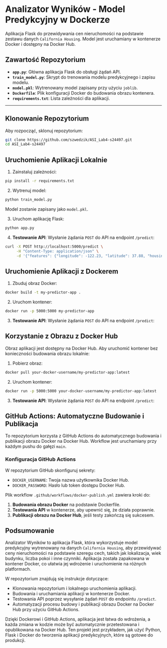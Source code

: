 # Analizator Wyników - Model Predykcyjny w Dockerze

Aplikacja Flask do przewidywania cen nieruchomości na podstawie zestawu danych `California Housing`. Model jest uruchamiany w kontenerze Docker i dostępny na Docker Hub.

## Zawartość Repozytorium

- **`app.py`**: Główna aplikacja Flask do obsługi żądań API.
- **`train_model.py`**: Skrypt do trenowania modelu predykcyjnego i zapisu modelu.
- **`model.pkl`**: Wytrenowany model zapisany przy użyciu `joblib`.
- **`Dockerfile`**: Plik konfiguracji Docker do budowania obrazu kontenera.
- **`requirements.txt`**: Lista zależności dla aplikacji.

---

## Klonowanie Repozytorium

Aby rozpocząć, sklonuj repozytorium:

```bash
git clone https://github.com/szwedzik/ASI_Lab4-s24497.git
cd ASI_Lab4-s24497
```

## Uruchomienie Aplikacji Lokalnie

1. Zainstaluj zależności:

```bash
pip install -r requirements.txt
```

2. Wytrenuj model:

```bash
python train_model.py
```
Model zostanie zapisany jako `model.pkl`.

3. Uruchom aplikację Flask:
```bash
python app.py
```

4. **Testowanie API**: Wysłanie żądania `POST` do API na endpoint `/predict`:
```bash
curl -X POST http://localhost:5000/predict \
     -H "Content-Type: application/json" \
     -d '{"features": {"longitude": -122.23, "latitude": 37.88, "housing_median_age": 41.0, "total_rooms": 880.0, "total_bedrooms": 129.0, "population": 322.0, "households": 126.0, "median_income": 8.3252, "ocean_proximity_INLAND": 0, "ocean_proximity_NEAR OCEAN": 1, "ocean_proximity_NEAR BAY": 0, "ocean_proximity_<1H OCEAN": 0}}'

```

## Uruchomienie Aplikacji z Dockerem

1. Zbuduj obraz Docker:
```bash
docker build -t my-predictor-app .
```

2. Uruchom kontener:
```bash
docker run -p 5000:5000 my-predictor-app
```

3. **Testowanie API**: Wysłanie żądania `POST` do API na endpoint `/predict`:

## Korzystanie z Obrazu z Docker Hub

Obraz aplikacji jest dostępny na Docker Hub. Aby uruchomić kontener bez konieczności budowania obrazu lokalnie:

1. Pobierz obraz:
```bash
docker pull your-docker-username/my-predictor-app:latest
```

2. Uruchom kontener:
```bash
docker run -p 5000:5000 your-docker-username/my-predictor-app:latest
```

3. **Testowanie API**: Wysłanie żądania `POST` do API na endpoint `/predict`:

## GitHub Actions: Automatyczne Budowanie i Publikacja
To repozytorium korzysta z GitHub Actions do automatycznego budowania i publikacji obrazu Docker na Docker Hub. Workflow jest uruchamiany przy każdym pushu do gałęzi `main`.

### Konfiguracja GitHub Actions
W repozytorium GitHub skonfiguruj sekrety:
- `DOCKER_USERNAME`: Twoja nazwa użytkownika Docker Hub.
- `DOCKER_PASSWORD`: Hasło lub token dostępu Docker Hub.

Plik workflow `.github/workflows/docker-publish.yml` zawiera kroki do:
1. **Budowania obrazu Docker** na podstawie Dockerfile.
2. **Testowania API** w kontenerze, aby upewnić się, że działa poprawnie.
3. **Publikacji obrazu na Docker Hub**, jeśli testy zakończą się sukcesem.

## Podsumowanie

Analizator Wyników to aplikacja Flask, która wykorzystuje model predykcyjny wytrenowany na danych `California Housing`, aby przewidywać ceny nieruchomości na podstawie szeregu cech, takich jak lokalizacja, wiek budynku, liczba pokoi i inne czynniki. Aplikacja została zapakowana w kontener Docker, co ułatwia jej wdrożenie i uruchomienie na różnych platformach.

W repozytorium znajdują się instrukcje dotyczące:
- Klonowania repozytorium i lokalnego uruchomienia aplikacji.
- Budowania i uruchamiania aplikacji w kontenerze Docker.
- Testowania API poprzez wysyłanie żądań `POST` do endpointu `/predict`.
- Automatyzacji procesu budowy i publikacji obrazu Docker na Docker Hub przy użyciu GitHub Actions.

Dzięki Dockerowi i GitHub Actions, aplikacja jest łatwa do wdrożenia, a każda zmiana w kodzie może być automatycznie przetestowana i opublikowana na Docker Hub. Ten projekt jest przykładem, jak użyć Python, Flask i Docker do tworzenia aplikacji predykcyjnych, które są gotowe do produkcji.
